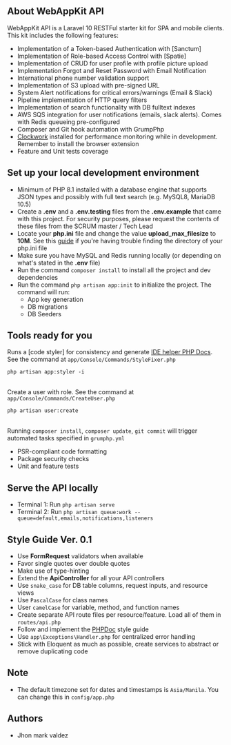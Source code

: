 ## About WebAppKit API

WebAppKit API is a Laravel 10 RESTFul starter kit for SPA and mobile clients. This kit includes the following features:
- Implementation of a Token-based Authentication with [Sanctum]
- Implementation of Role-based Access Control with [Spatie]
- Implementation of CRUD for user profile with profile picture upload
- Implementation Forgot and Reset Password with Email Notification
- International phone number validation support
- Implementation of S3 upload with pre-signed URL
- System Alert notifications for critical errors/warnings (Email & Slack)
- Pipeline implementation of HTTP query filters
- Implementation of search functionality with DB fulltext indexes
- AWS SQS integration for user notifications (emails, slack alerts). Comes with Redis queueing pre-configured
- Composer and Git hook automation with GrumpPhp
- [Clockwork](https://github.com/itsgoingd/clockwork) installed for performance monitoring while in development. Remember to install the browser extension
- Feature and Unit tests coverage

## Set up your local development environment
- Minimum of PHP 8.1 installed with a database engine that supports JSON types and possibly with full text search (e.g. MySQL8, MariaDB 10.5)
- Create a **.env** and a **.env.testing** files from the **.env.example** that came with this project. For security purposes, please request the contents of these files from the SCRUM master / Tech Lead
- Locate your **php.ini** file and change the value **upload_max_filesize** to **10M**. See this [guide](https://devanswers.co/ubuntu-php-php-ini-configuration-file/) if you're having trouble finding the directory of your php.ini file
- Make sure you have MySQL and Redis running locally (or depending on what's stated in the **.env** file)
- Run the command `composer install`  to install all the project and dev dependencies
- Run the command `php artisan app:init` to initialize the project. The command will run:
  - App key generation
  - DB migrations
  - DB Seeders

## Tools ready for you
Runs a [code styler] for consistency and generate [IDE helper PHP Docs](https://github.com/barryvdh/laravel-ide-helper). See the command at `app/Console/Commands/StyleFixer.php`
```
php artisan app:styler -i
```
\
Create a user with role. See the command at `app/Console/Commands/CreateUser.php`
```
php artisan user:create
```
\
Running `composer install`, `composer update`, `git commit` will trigger automated tasks specified in `grumphp.yml`
   - PSR-compliant code formatting
   - Package security checks
   - Unit and feature tests

## Serve the API locally
   - Terminal 1: Run `php artisan serve`
   - Terminal 2: Run `php artisan queue:work --queue=default,emails,notifications,listeners`

## Style Guide Ver. 0.1
- Use **FormRequest** validators when available
- Favor single quotes over double quotes
- Make use of type-hinting
- Extend the **ApiController** for all your API controllers
- Use `snake_case` for DB table columns, request inputs, and resource views
- Use `PascalCase` for class names
- User `camelCase` for variable, method, and function names
- Create separate API route files per resource/feature. Load all of them in `routes/api.php`
- Follow and implement the [PHPDoc](https://docs.phpdoc.org/3.0/guide/guides/docblocks.html) style guide
- Use `app\Exceptions\Handler.php` for centralized error handling
- Stick with Eloquent as much as possible, create services to abstract or remove duplicating code

## Note
- The default timezone set for dates and timestamps is `Asia/Manila`. You can change this in `config/app.php`

## Authors
- Jhon mark valdez
